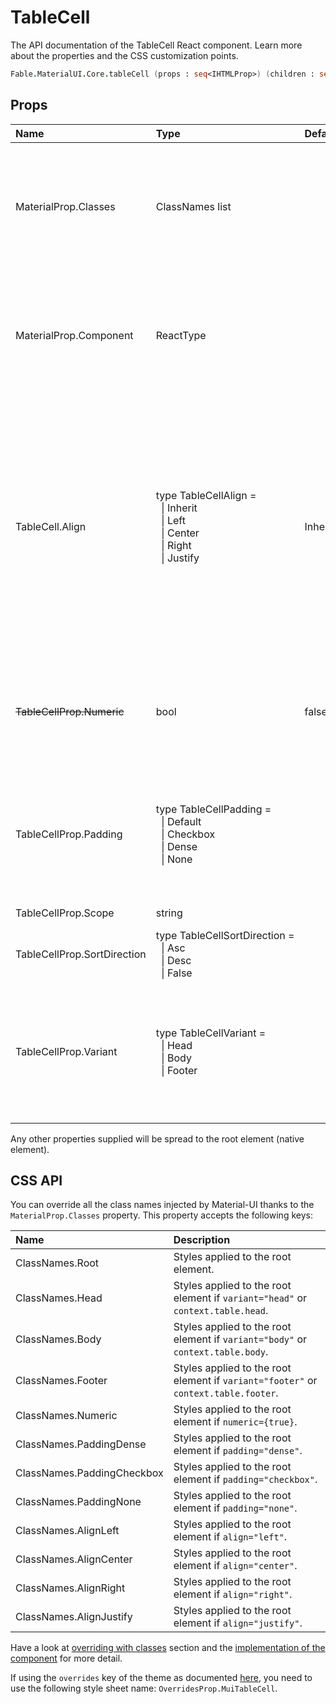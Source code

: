 # TableCell

<p class="description">The API documentation of the TableCell React component. Learn more about the properties and the CSS customization points.</p>

```fsharp
Fable.MaterialUI.Core.tableCell (props : seq<IHTMLProp>) (children : seq<ReactElement>) : ReactElement
```



## Props

| Name | Type | Default | Description |
|:-----|:-----|:--------|:------------|
| <span class="prop-name">MaterialProp.Classes</span> | <span class="prop-type">ClassNames list</span> |   | Override or extend the styles applied to the component.  See CSS API below for more details.  |
| <span class="prop-name">MaterialProp.Component</span> | <span class="prop-type">ReactType</span> |   | The component used for the root node. Either a string to use a DOM element or a component. |
| <span class="prop-name">TableCell.Align</span> | <span class="prop-type">type&nbsp;TableCellAlign&nbsp;=<br>&nbsp;&nbsp;&#124;&nbsp;Inherit<br>&nbsp;&nbsp;&#124;&nbsp;Left<br>&nbsp;&nbsp;&#124;&nbsp;Center<br>&nbsp;&nbsp;&#124;&nbsp;Right<br>&nbsp;&nbsp;&#124;&nbsp;Justify<br></span> | <span class="prop-default">Inherit</span> | Set the text-align on the table cell content.<br>Monetary or generally number fields **should be right aligned** as that allows you to add them up quickly in your head without having to worry about decimals. |
| ~~<span class="prop-name">TableCellProp.Numeric</span>~~ | <span class="prop-type">bool</span> | <span class="prop-default">false</span> | *Deprecated*. Instead, use the `align` property.<br><br>If `true`, content will align to the right. |
| <span class="prop-name">TableCellProp.Padding</span> | <span class="prop-type">type&nbsp;TableCellPadding&nbsp;=<br>&nbsp;&nbsp;&#124;&nbsp;Default<br>&nbsp;&nbsp;&#124;&nbsp;Checkbox<br>&nbsp;&nbsp;&#124;&nbsp;Dense<br>&nbsp;&nbsp;&#124;&nbsp;None<br></span> |   | Sets the padding applied to the cell. By default, the Table parent component set the value. |
| <span class="prop-name">TableCellProp.Scope</span> | <span class="prop-type">string</span> |   | Set scope attribute. |
| <span class="prop-name">TableCellProp.SortDirection</span> | <span class="prop-type">type&nbsp;TableCellSortDirection&nbsp;=<br>&nbsp;&nbsp;&#124;&nbsp;Asc<br>&nbsp;&nbsp;&#124;&nbsp;Desc<br>&nbsp;&nbsp;&#124;&nbsp;False<br></span> |   | Set aria-sort direction. |
| <span class="prop-name">TableCellProp.Variant</span> | <span class="prop-type">type&nbsp;TableCellVariant&nbsp;=<br>&nbsp;&nbsp;&#124;&nbsp;Head<br>&nbsp;&nbsp;&#124;&nbsp;Body<br>&nbsp;&nbsp;&#124;&nbsp;Footer<br></span> |   | Specify the cell type. By default, the TableHead, TableBody or TableFooter parent component set the value. |

Any other properties supplied will be spread to the root element (native element).

## CSS API

You can override all the class names injected by Material-UI thanks to the `MaterialProp.Classes` property.
This property accepts the following keys:


| Name | Description |
|:-----|:------------|
| <span class="prop-name">ClassNames.Root</span> | Styles applied to the root element.
| <span class="prop-name">ClassNames.Head</span> | Styles applied to the root element if `variant="head"` or `context.table.head`.
| <span class="prop-name">ClassNames.Body</span> | Styles applied to the root element if `variant="body"` or `context.table.body`.
| <span class="prop-name">ClassNames.Footer</span> | Styles applied to the root element if `variant="footer"` or `context.table.footer`.
| <span class="prop-name">ClassNames.Numeric</span> | Styles applied to the root element if `numeric={true}`.
| <span class="prop-name">ClassNames.PaddingDense</span> | Styles applied to the root element if `padding="dense"`.
| <span class="prop-name">ClassNames.PaddingCheckbox</span> | Styles applied to the root element if `padding="checkbox"`.
| <span class="prop-name">ClassNames.PaddingNone</span> | Styles applied to the root element if `padding="none"`.
| <span class="prop-name">ClassNames.AlignLeft</span> | Styles applied to the root element if `align="left"`.
| <span class="prop-name">ClassNames.AlignCenter</span> | Styles applied to the root element if `align="center"`.
| <span class="prop-name">ClassNames.AlignRight</span> | Styles applied to the root element if `align="right"`.
| <span class="prop-name">ClassNames.AlignJustify</span> | Styles applied to the root element if `align="justify"`.

Have a look at [overriding with classes](#/customization/overrides) section
and the [implementation of the component](https://github.com/mui-org/material-ui/tree/master/packages/material-ui/src/TableCell/TableCell.js)
for more detail.

If using the `overrides` key of the theme as documented
[here](#/customization/themes),
you need to use the following style sheet name: `OverridesProp.MuiTableCell`.

<!--## Demos-->

<!--- [Tables](/demos/tables/)-->

